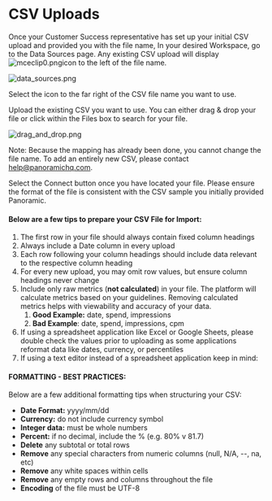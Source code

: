 # CSV Uploads

Once your Customer Success representative has set up your initial CSV upload and provided you with the file name, In your desired Workspace, go to the Data Sources page. Any existing CSV upload will display![mceclip0.png](https://panoramic-e054c097e46a.intercom-attachments-1.com/i/o/195601937/588353800f267fc3b0e1a5d9/mceclip0.png)icon to the left of the file name.

![data\_sources.png](https://panoramic-e054c097e46a.intercom-attachments-1.com/i/o/195601943/ef445c2606c79a2e02eedd60/data_sources.png)

Select the icon to the far right of the CSV file name you want to use.

Upload the existing CSV you want to use. You can either drag & drop your file or click within the Files box to search for your file.

![drag\_and\_drop.png](https://panoramic-e054c097e46a.intercom-attachments-1.com/i/o/195601960/6cd9345c769da9c369c39fe2/drag_and_drop.png)

Note: Because the mapping has already been done, you cannot change the file name. To add an entirely new CSV, please contact [help@panoramichq.com](mailto:help@panoramichq.com).

Select the Connect button once you have located your file. Please ensure the format of the file is consistent with the CSV sample you initially provided Panoramic.

#### **Below are a few tips to prepare your CSV File for Import:**

1. The first row in your file should always contain fixed column headings
2. Always include a Date column in every upload
3. Each row following your column headings should include data relevant to the respective column heading
4. For every new upload, you may omit row values, but ensure column headings never change
5. Include only raw metrics \(**not calculated**\) in your file. The platform will calculate metrics based on your guidelines. Removing calculated metrics helps with viewability and accuracy of your data.
   1. **Good Example:** date, spend, impressions
   2. **Bad Example**: date, spend, impressions, cpm
6. If using a spreadsheet application like Excel or Google Sheets, please double check the values prior to uploading as some applications reformat data like dates, currency, or percentiles
7. If using a text editor instead of a spreadsheet application keep in mind:

#### **FORMATTING - BEST PRACTICES:**

Below are a few additional formatting tips when structuring your CSV:

* **Date Format:** yyyy/mm/dd
* **Currency:** do not include currency symbol
* **Integer data:** must be whole numbers
* **Percent:** if no decimal, include the %  \(e.g. 80% v 81.7\)
* **Delete** any subtotal or total rows
* **Remove** any special characters from numeric columns  \(null, N/A, --, na, etc\)
* **Remove** any white spaces within cells
* **Remove** any empty rows and columns throughout the file
* **Encoding** of the file must be UTF-8

